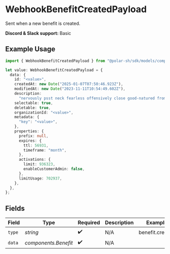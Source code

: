 # WebhookBenefitCreatedPayload

Sent when a new benefit is created.

**Discord & Slack support:** Basic

## Example Usage

```typescript
import { WebhookBenefitCreatedPayload } from "@polar-sh/sdk/models/components/webhookbenefitcreatedpayload.js";

let value: WebhookBenefitCreatedPayload = {
  data: {
    id: "<value>",
    createdAt: new Date("2025-01-07T07:50:46.923Z"),
    modifiedAt: new Date("2023-11-11T10:54:49.602Z"),
    description:
      "nervously psst neck fearless offensively close good-natured from portly",
    selectable: true,
    deletable: true,
    organizationId: "<value>",
    metadata: {
      "key": "<value>",
    },
    properties: {
      prefix: null,
      expires: {
        ttl: 56931,
        timeframe: "month",
      },
      activations: {
        limit: 936323,
        enableCustomerAdmin: false,
      },
      limitUsage: 702937,
    },
  },
};
```

## Fields

| Field                | Type                 | Required             | Description          | Example              |
| -------------------- | -------------------- | -------------------- | -------------------- | -------------------- |
| `type`               | *string*             | :heavy_check_mark:   | N/A                  | benefit.created      |
| `data`               | *components.Benefit* | :heavy_check_mark:   | N/A                  |                      |